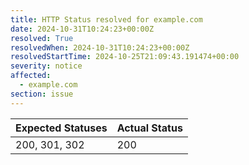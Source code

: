 ```yaml
---
title: HTTP Status resolved for example.com
date: 2024-10-31T10:24:23+00:00Z
resolved: True
resolvedWhen: 2024-10-31T10:24:23+00:00Z
resolvedStartTime: 2024-10-25T21:09:43.191474+00:00
severity: notice
affected:
  - example.com
section: issue
---
```


| Expected Statuses | Actual Status  |
|-------------------|----------------|
| 200, 301, 302 | 200 |
